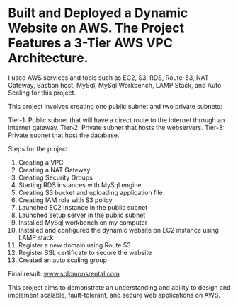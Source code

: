 # Built and Deployed a Dynamic Website on AWS. The Project Features a 3-Tier AWS VPC Architecture.



I used AWS services and tools such as EC2, S3, RDS, Route-53, NAT Gateway, Bastion host, MySql, MySql Workbench, LAMP Stack, and Auto Scaling for this project.

This project involves creating one public subnet and two private subnets:

Tier-1: Public subnet that will have a direct route to the internet through an internet gateway.
Tier-2: Private subnet that hosts the webservers.
Tier-3: Private subnet that host the database.

Steps for the project
1. Creating a VPC
2. Creating a NAT Gateway
3. Creating Security Groups
4. Starting RDS instances with MySql engine
5. Creating S3 bucket and uploading application file
6. Creating IAM role with S3 policy
7. Launched EC2 Instance in the public subnet
8. Launched setup server in the public subnet
9. Installed MySql workbench on my computer
10. Installed and configured the dynamic website on EC2 instance using LAMP stack
11. Register a new domain using Route 53
12. Register SSL certificate to secure the website
13. Created an auto scaling group

Final result: www.solomonsrental.com

This project aims to demonstrate an understanding and ability to design and implement scalable, fault-tolerant, and secure web applications on AWS.
